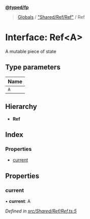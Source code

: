 **[@typed/fp](../README.md)**

> [Globals](../globals.md) / ["Shared/Ref/Ref"](../modules/_shared_ref_ref_.md) / Ref

# Interface: Ref\<A>

A mutable piece of state

## Type parameters

Name |
------ |
`A` |

## Hierarchy

* **Ref**

## Index

### Properties

* [current](_shared_ref_ref_.ref.md#current)

## Properties

### current

•  **current**: A

*Defined in [src/Shared/Ref/Ref.ts:5](https://github.com/TylorS/typed-fp/blob/6ccb290/src/Shared/Ref/Ref.ts#L5)*
